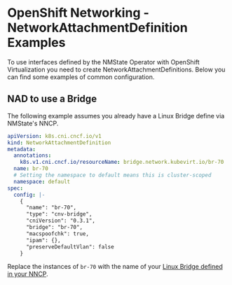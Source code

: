 # OpenShift Networking - NetworkAttachmentDefinition Examples

To use interfaces defined by the NMState Operator with OpenShift Virtualization you need to create NetworkAttachmentDefinitions.  Below you can find some examples of common configuration.

## NAD to use a Bridge

The following example assumes you already have a Linux Bridge define via NMState's NNCP.

```yaml
apiVersion: k8s.cni.cncf.io/v1
kind: NetworkAttachmentDefinition
metadata:
  annotations:
    k8s.v1.cni.cncf.io/resourceName: bridge.network.kubevirt.io/br-70
  name: br-70
  # Setting the namespace to default means this is cluster-scoped
  namespace: default
spec:
  config: |-
    {
      "name": "br-70",
      "type": "cnv-bridge",
      "cniVersion": "0.3.1",
      "bridge": "br-70",
      "macspoofchk": true,
      "ipam": {},
      "preserveDefaultVlan": false
    }
```

Replace the instances of `br-70` with the name of your [Linux Bridge defined in your NNCP](./nmstate-examples.md#bridge-on-a-bonded-vlan).